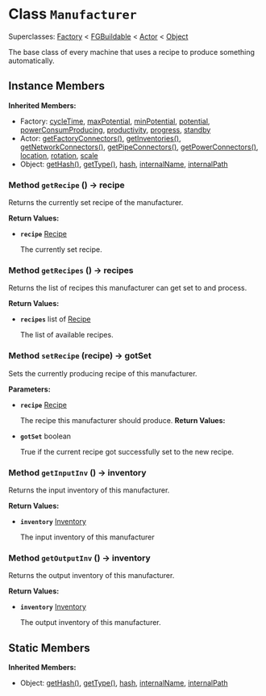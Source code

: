 # Class <code>Manufacturer</code>

Superclasses: <a href="Factory.md">Factory</a> < <a href="FGBuildable.md">FGBuildable</a> < <a href="Actor.md">Actor</a> < <a href="Object.md">Object</a>

The base class of every machine that uses a recipe to produce something automatically.
## Instance Members
<b>Inherited Members:</b>
- Factory: <a href="Factory.md#cycleTime">cycleTime</a>, <a href="Factory.md#maxPotential">maxPotential</a>, <a href="Factory.md#minPotential">minPotential</a>, <a href="Factory.md#potential">potential</a>, <a href="Factory.md#powerConsumProducing">powerConsumProducing</a>, <a href="Factory.md#productivity">productivity</a>, <a href="Factory.md#progress">progress</a>, <a href="Factory.md#standby">standby</a>
- Actor: <a href="Actor.md#getFactoryConnectors">getFactoryConnectors()</a>, <a href="Actor.md#getInventories">getInventories()</a>, <a href="Actor.md#getNetworkConnectors">getNetworkConnectors()</a>, <a href="Actor.md#getPipeConnectors">getPipeConnectors()</a>, <a href="Actor.md#getPowerConnectors">getPowerConnectors()</a>, <a href="Actor.md#location">location</a>, <a href="Actor.md#rotation">rotation</a>, <a href="Actor.md#scale">scale</a>
- Object: <a href="Object.md#getHash">getHash()</a>, <a href="Object.md#getType">getType()</a>, <a href="Object.md#hash">hash</a>, <a href="Object.md#internalName">internalName</a>, <a href="Object.md#internalPath">internalPath</a>
### Method <code>getRecipe</code> () → recipe
Returns the currently set recipe of the manufacturer.

<b>Return Values:</b>

- <code><b>recipe</b></code> <a href="Recipe.md">Recipe</a>

  The currently set recipe.
### Method <code>getRecipes</code> () → recipes
Returns the list of recipes this manufacturer can get set to and process.

<b>Return Values:</b>

- <code><b>recipes</b></code> list of <a href="Recipe.md">Recipe</a>

  The list of available recipes.
### Method <code>setRecipe</code> (recipe) → gotSet
Sets the currently producing recipe of this manufacturer.

<b>Parameters:</b>

- <code><b>recipe</b></code> <a href="Recipe.md">Recipe</a>

  The recipe this manufacturer should produce.
<b>Return Values:</b>

- <code><b>gotSet</b></code> boolean

  True if the current recipe got successfully set to the new recipe.
### Method <code>getInputInv</code> () → inventory
Returns the input inventory of this manufacturer.

<b>Return Values:</b>

- <code><b>inventory</b></code> <a href="Inventory.md">Inventory</a>

  The input inventory of this manufacturer
### Method <code>getOutputInv</code> () → inventory
Returns the output inventory of this manufacturer.

<b>Return Values:</b>

- <code><b>inventory</b></code> <a href="Inventory.md">Inventory</a>

  The output inventory of this manufacturer.
## Static Members
<b>Inherited Members:</b>
- Object: <a href="Object.md#getHash">getHash()</a>, <a href="Object.md#getType">getType()</a>, <a href="Object.md#hash">hash</a>, <a href="Object.md#internalName">internalName</a>, <a href="Object.md#internalPath">internalPath</a>